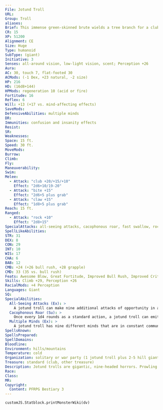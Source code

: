 ```yaml
---
File: Jotund Troll
URL: 
Group: Troll
aliases: 
Brief: This immense green-skinned brute wields a tree branch for a club and has nine heads, each filled with jutting teeth and tusks.
CR: 15
XP: 51200
Alignment: CE
Size: Huge
Type: humanoid
SubType: (giant)
Initiative: 3
Senses: all-around vision, low-light vision, scent; Perception +26
Aura: 
AC: 30, touch 7, flat-footed 30
ACMods: (-1 Dex, +23 natural, -2 size)
HP: 216
HD: (16d8+144)
HPMods: regeneration 10 (acid or fire)
Fortitude: 16
Reflex: 6
Will: +13 (+17 vs. mind-affecting effects)
SaveMods: 
DefensiveAbilities: multiple minds
DR: 
Immunities: confusion and insanity effects
Resist: 
SR: 
Weaknesses: 
Space: 15 ft.
Speed: 30 ft.
MoveMods: 
Burrow: 
Climb: 
Fly: 
Maneuverability: 
Swim: 
Melee: 
  - Attack: "club +20/+15/+10"
    Effect: "2d6+10/19-20"
  - Attack: "bite +15"
    Effect: "2d6+5 plus grab"
  - Attack: "claw +15"
    Effect: "1d8+5 plus grab"
Reach: 15 ft.
Ranged: 
  - Attack: "rock +10"
    Effect: "2d8+15"
SpecialAttacks: all-seeing attacks, cacophonous roar, fast swallow, rock throwing (120 ft.), swallow whole (4d6+15 bludgeoning, AC 21, 21 hp)
SpellLikeAbilities: 
STR: 31
DEX: 8
CON: 29
INT: 10
WIS: 17
CHA: 6
BAB: 12
CMB: +24 (+26 bull rush, +28 grapple)
CMD: 33 (35 vs. bull rush)
Feats: Awesome Blow, Great Fortitude, Improved Bull Rush, Improved Critical (club), Improved Initiative, Lightning Reflexes, Power Attack, Vital Strike
Skills: Climb +29, Perception +26
RacialMods: +4 Perception
Languages: Giant
SQ: 
SpecialAbilities:
  All-Seeing Attacks (Ex): >
    A jotund troll can make nine additional attacks of opportunity in a round, one for each head, although no more than a single attack for any given opportunity.
  Cacophonous Roar (Su): >
    Once every 1d4 rounds as a standard action, a jotund troll can emit a cacophonous roar from its nine heads. All creatures within a 60-foot spread of the troll must make a DC 20 Will save or become confused for 1d4 rounds. This is a mind-affecting effect. The save DC is Charisma-based and includes a +4 racial bonus.
  Multiple Minds (Ex): >
    A jotund troll has nine different minds that are in constant communication with each other. The resulting jumble of  tangled thoughts grants the troll a +4 racial bonus on all Will saving throws against mind-affecting effects. In addition, whenever a jotund troll must make a Will save, it can roll the saving throw twice and take the better of the two results.
SpellsKnown: 
SpellsPrepared: 
SpellDomains: 
Bloodline: 
Environment: hills/mountains
Temperature: cold
Organization: solitary or war party (1 jotund troll plus 2-5 hill giants or 3-12 ogres)
Treasure: standard (club, other treasure)
Description: Jotund trolls are gigantic, nine-headed horrors. Prowling frigid moors and marshes, these rapacious creatures have the same insatiable appetites of common trolls but require much more sustenance because of their excessive size. Jotund trolls stand 30 feet tall and weigh roughly 25,000 pounds. They can live for up to 100 years.  The jotund troll's nine heads each have their own brains and senses, but they share, after a fashion, the same mind. Despite this, a jotund troll's heads often argue and bicker, particularly over which head gets to eat. The fact that all nine maws lead to the same shared stomach makes little difference in such culinary disagreements.  Jotund trolls spawn with either their own kind or with other trolls. In the latter case, there is only a 5% chance the offspring will be a jotund troll. Apart from brief mating periods, jotund trolls are solitary, although some cull together bands of other giants into devastating war parties that can lay waste to entire regions.
Race: 
Class: 
MR: 
Copyright:
  Content: PFRPG Bestiary 3
---
```

```dataviewjs
customJS.Statblock.printMonsterWiki(dv)
```
